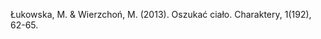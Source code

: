 ﻿---
layout: post
date:   2013-01-01 09:00:00
link: https://charaktery.eu/artykul/oszukac-cialo
categories: article
year: 2013
---

Łukowska, M. & Wierzchoń, M. (2013). Oszukać ciało. Charaktery, 1(192), 62-65.